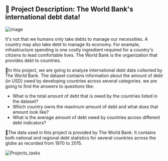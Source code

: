 
## 🌟 Project Description: The World Bank's international debt data!

![image](https://user-images.githubusercontent.com/67468718/103147989-9e3fe080-470f-11eb-8f2a-2844f347a584.jpg)

It's not that we humans only take debts to manage our necessities. A country may also take debt to manage its economy. For example, infrastructure spending is one costly ingredient required for a country's citizens to lead comfortable lives. The World Bank is the organization that provides debt to countries.

🌟In this project, we are going to analyze international debt data collected by The World Bank. The dataset contains information about the amount of debt (in USD) owed by developing countries across several categories. we are going to find the answers to questions like:

  * What is the total amount of debt that is owed by the countries listed in the dataset?
  * Which country owns the maximum amount of debt and what does that amount look like?
  * What is the average amount of debt owed by countries across different debt indicators?
  
🌟The data used in this project is provided by The World Bank. It contains both national and regional debt statistics for several countries across the globe as recorded from 1970 to 2015.

![Projects_tasks](https://user-images.githubusercontent.com/67468718/103147968-6173e980-470f-11eb-9412-af18a9d7a966.JPG)

